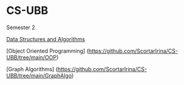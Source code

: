 # CS-UBB

Semester 2

[Data Structures and Algorithms](https://github.com/ScortarIrina/CS-UBB/tree/main/DSA)

[Object Oriented Programming] (https://github.com/ScortarIrina/CS-UBB/tree/main/OOP)

[Graph Algorithms] (https://github.com/ScortarIrina/CS-UBB/tree/main/GraphAlgo)
